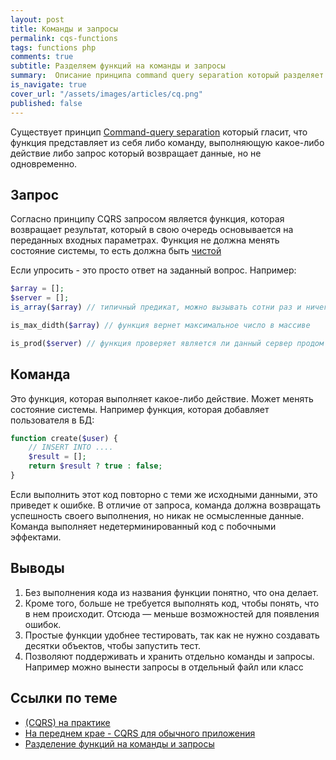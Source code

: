 ```yaml
---
layout: post
title: Команды и запросы
permalink: cqs-functions
tags: functions php
comments: true
subtitle: Разделяем функций на команды и запросы
summary:  Описание принципа command query separation который разделяет все функции на команды и запросы.
is_navigate: true
cover_url: "/assets/images/articles/cq.png"
published: false
---
```


Существует принцип [Command-query separation](https://ru.wikipedia.org/wiki/CQRS) который гласит, что функция представляет из
себя либо команду, выполняющую какое-либо действие либо запрос который возвращает данные, но не одновременно.
 
## Запрос

Согласно принципу CQRS запросом является функция, которая возвращает результат, 
который в свою очередь основывается на переданных входных параметрах.
Функция не должна менять состояние системы, то есть должна быть [чистой](https://lexusalex.ru/pure-functions)

Если упросить - это просто ответ на заданный вопрос. Например:

~~~php
$array = [];
$server = [];
is_array($array) // типичный предикат, можно вызывать сотни раз и ничего не сломается

is_max_didth($array) // функция вернет максимальное число в массиве

is_prod($server) // функция проверяет является ли данный сервер продом
~~~

## Команда

Это функция, которая выполняет какое-либо действие. 
Может менять состояние системы.
Например функция, которая добавляет пользователя в БД:

~~~php
function create($user) {
    // INSERT INTO ....
    $result = [];
    return $result ? true : false;
}
~~~

Если выполнить этот код повторно с теми же исходными данными, это приведет к ошибке.
В отличие от запроса, команда должна возвращать успешность своего выполнения, но никак не осмысленные данные. 
Команда выполняет недетерминированный код с побочными эффектами.

## Выводы

1. Без выполнения кода из названия функции понятно, что она делает.
2. Кроме того, больше не требуется выполнять код, чтобы понять, что в нем происходит. Отсюда — меньше возможностей для появления ошибок.
3. Простые функции удобнее тестировать, так как не нужно создавать десятки объектов, чтобы запустить тест.
4. Позволяют поддерживать и хранить отдельно команды и запросы. Например можно вынести запросы в отдельный файл или класс

## Ссылки по теме

- [(CQRS) на практике](https://blog.byndyu.ru/2014/07/command-and-query-responsibility.html)
- [На переднем крае - CQRS для обычного приложения](https://msdn.microsoft.com/ru-ru/magazine/mt147237.aspx)
- [Разделение функций на команды и запросы](https://bespoyasov.ru/blog/commands-and-queries/)